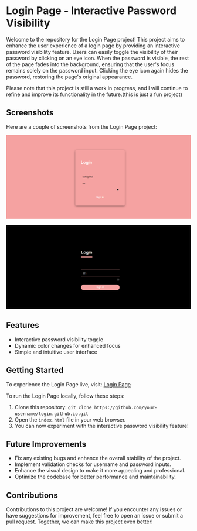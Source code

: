 # Login Page - Interactive Password Visibility

Welcome to the repository for the Login Page project! This project aims to enhance the user experience of a login page by providing an interactive password visibility feature. Users can easily toggle the visibility of their password by clicking on an eye icon. When the password is visible, the rest of the page fades into the background, ensuring that the user's focus remains solely on the password input. Clicking the eye icon again hides the password, restoring the page's original appearance.

Please note that this project is still a work in progress, and I will continue to refine and improve its functionality in the future.(this is just a fun project)

## Screenshots

Here are a couple of screenshots from the Login Page project:

![Screenshot 1](https://github.com/conspirici/login.github.io/blob/main/Screenshot%20(6).png)

![Screenshot 2](https://github.com/conspirici/login.github.io/blob/main/Screenshot%20(7).png)

## Features

- Interactive password visibility toggle
- Dynamic color changes for enhanced focus
- Simple and intuitive user interface

## Getting Started

To experience the Login Page live, visit: [Login Page](https://conspirici.github.io/login.github.io/)

To run the Login Page locally, follow these steps:

1. Clone this repository: `git clone https://github.com/your-username/login.github.io.git`
2. Open the `index.html` file in your web browser.
3. You can now experiment with the interactive password visibility feature!

## Future Improvements

- Fix any existing bugs and enhance the overall stability of the project.
- Implement validation checks for username and password inputs.
- Enhance the visual design to make it more appealing and professional.
- Optimize the codebase for better performance and maintainability.

## Contributions

Contributions to this project are welcome! If you encounter any issues or have suggestions for improvement, feel free to open an issue or submit a pull request. Together, we can make this project even better!


